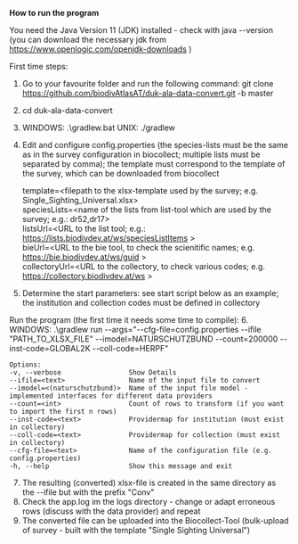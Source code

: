 **How to run the program**

You need the Java Version 11 (JDK) installed - check with java --version (you can download the necessary jdk from https://www.openlogic.com/openjdk-downloads )

First time steps:
1.  Go to your favourite folder and run the following command: git clone https://github.com/biodivAtlasAT/duk-ala-data-convert.git -b master
2.  cd duk-ala-data-convert
3.  WINDOWS: .\gradlew.bat UNIX: ./gradlew
4.  Edit and configure config.properties (the species-lists must be the same as in the survey configuration in biocollect; multiple lists must be separated by comma); the template must correspond to the template of the survey, which can be downloaded from biocollect   


    template=<filepath to the xlsx-template used by the survey; e.g. Single_Sighting_Universal.xlsx>  
    speciesLists=<name of the lists from list-tool which are used by the survey; e.g.: dr52,dr17>  
    listsUrl=<URL to the list tool; e.g.: https://lists.biodivdev.at/ws/speciesListItems >  
    bieUrl=<URL to the bie tool, to check the scienitific  names; e.g. https://bie.biodivdev.at/ws/guid >  
    collectoryUrl=<URL to the collectory, to check various codes; e.g. https://collectory.biodivdev.at/ws >  
  
5.  Determine the start parameters: see start script below as an example; the institution and collection codes must be defined in collectory

Run the program (the first time it needs some time to compile):
6. WINDOWS:  .\gradlew run --args="--cfg-file=config.properties --ifile "PATH_TO_XLSX_FILE" --imodel=NATURSCHUTZBUND --count=200000 --inst-code=GLOBAL2K --coll-code=HERPF"  


    Options:  
    -v, --verbose                 Show Details  
    --ifile=<text>                Name of the input file to convert  
    --imodel=<(naturschutzbund)>  Name of the input file model - implemented interfaces for different data providers  
    --count=<int>                 Count of rows to transform (if you want to import the first n rows)  
    --inst-code=<text>            Providermap for institution (must exist in collectory)  
    --coll-code=<text>            Providermap for collection (must exist in collectory)  
    --cfg-file=<text>             Name of the configuration file (e.g. config.properties)  
    -h, --help                    Show this message and exit  
  
7. The resulting (converted) xlsx-file is created in the same directory as the --ifile but with the prefix "Conv"
8.  Check the app.log im the logs directory - change or adapt erroneous rows (discuss with the data provider) and repeat
9.  The converted file can be uploaded into the Biocollect-Tool (bulk-upload of survey - built with the template "Single Sighting Universal")
